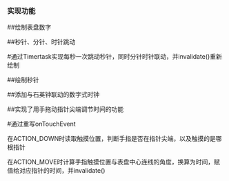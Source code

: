 ### 实现功能

##绘制表盘数字

##秒针、分针、时针跳动

#通过Timertask实现每秒一次跳动秒针，同时分针时针联动，并invalidate()重新绘制

##绘制秒针

##添加与石英钟联动的数字式时钟

##实现了用手拖动指针尖端调节时间的功能

#通过重写onTouchEvent

在ACTION_DOWN时读取触摸位置，判断手指是否在指针尖端，以及触摸的是哪根指针

在ACTION_MOVE时计算手指触摸位置与表盘中心连线的角度，换算为时间，赋值给对应指针的时间，并invalidate()
